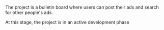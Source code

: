 The project is a bulletin board where users can post their ads and search for other people's ads. 

At this stage, the project is in an active development phase